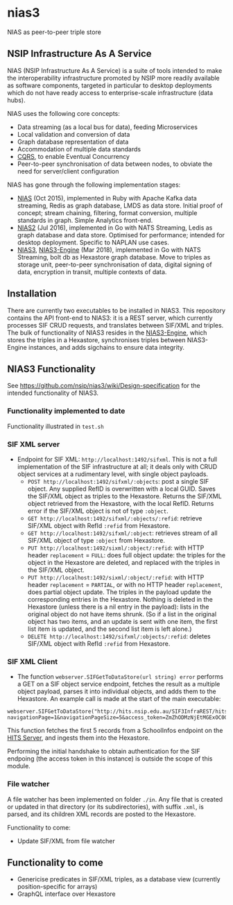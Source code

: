 # nias3
NIAS as peer-to-peer triple store


## NSIP Infrastructure As A Service

NIAS (NSIP Infrastructure As A Service) is a suite of tools intended to make the interoperability infrastructure promoted by NSIP more readily available as software components, targeted in particular to desktop deployments which do not have ready access to enterprise-scale infrastructure (data hubs).

NIAS uses the following core concepts:

* Data streaming (as a local bus for data), feeding Microservices
* Local validation and conversion of data
* Graph database representation of data
* Accommodation of multiple data standards
* [CQRS](https://martinfowler.com/bliki/CQRS.html), to enable Eventual Concurrency
* Peer-to-peer synchronisation of data between nodes, to obviate the need for server/client configuration

NIAS has gone through the following implementation stages:
* [NIAS](https://github.com/nsip/nias) (Oct 2015), implemented in Ruby with Apache Kafka data streaming, Redis as graph database, LMDS as data store. Initial proof of concept; stream chaining, filtering, format conversion, multiple standards in graph. Simple Analytics front-end.
* [NIAS2](https://github.com/nsip/nias2) (Jul 2016), implemented in Go with NATS Streaming, Ledis as graph database and data store. Optimised for performance; intended for desktop deployment. Specific to NAPLAN use cases.
* [NIAS3](https://github.com/nsip/nias3), [NIAS3-Engine](https://github.com/nsip/nias3-engine) (Mar 2018), implemented in Go with NATS Streaming, bolt db as Hexastore graph database. Move to triples as storage unit, peer-to-peer synchronisation of data, digital signing of data, encryption in transit, multiple contexts of data.

## Installation

There are currently two executables to be installed in NIAS3. This repository contains the API front-end to NIAS3: it is a REST server, which currently processes SIF CRUD requests, and translates between SIF/XML and triples. The bulk of functionality of NIAS3 resides in the [NIAS3-Engine](https://github.com/nsip/nias3-engine), which stores the triples in a Hexastore, synchronises triples between NIAS3-Engine instances, and adds sigchains to ensure data integrity.

## NIAS3 Functionality

See https://github.com/nsip/nias3/wiki/Design-specification for the intended functionality of NIAS3.

### Functionality implemented to date

Functionality illustrated in `test.sh`

### SIF XML server

* Endpoint for SIF XML: `http://localhost:1492/sifxml`. This is not a full implementation of the SIF infrastructure at all; it deals only with CRUD object services at a rudimentary level, with single object payloads. 
  * `POST http://localhost:1492/sifxml/:objects`: post a single SIF object. Any supplied RefID is overwritten with a local GUID. Saves the SIF/XML object as triples to the Hexastore. Returns the SIF/XML object retrieved from the Hexastore, with the local RefID. Returns error if the SIF/XML object is not of type `:object`.
  * `GET http://localhost:1492/sifxml/:objects/:refid`: retrieve SIF/XML object with RefId `:refid` from Hexastore.
  * `GET http://localhost:1492/sifxml/:object`: retrieves stream of all SIF/XML object of type `:object` from Hexastore.
  * `PUT http://localhost:1492/sixml/:object/:refid`: with HTTP header `replacement` = `FULL`: does full object update: the triples for the object in the Hexastore are deleted, and replaced with the triples in the SIF/XML object.
  * `PUT http://localhost:1492/sixml/:object/:refid`: with HTTP header `replacement` = `PARTIAL`,  or with no HTTP header `replacement`, does partial object update. The triples in the payload update the corresponding entries in the Hexastore. Nothing is deleted in the Hexastore (unless there is a nil entry in the payload): lists in the original object do not have items shrunk. (So if a list in the original object has two items, and an update is sent with one item, the first list item is updated, and the second list item is left alone.)
  * `DELETE http://localhost:1492/sifxml/:objects/:refid`: deletes SIF/XML object with RefId `:refid` from Hexastore.

### SIF XML Client

* The function `webserver.SIFGetToDataStore(url string) error` performs a GET on a SIF object service endpoint, fetches the result as a multiple object payload, parses it into individual objects, and adds them to the Hexastore. An example call is made at the start of the main executable:

````
webserver.SIFGetToDataStore("http://hits.nsip.edu.au/SIF3InfraREST/hits/requests/SchoolInfos?navigationPage=1&navigationPageSize=5&access_token=ZmZhODMzNjEtMGExOC00NDk5LTgyNjMtYjMwNjI4MGRjZDRlOmYxYzA1NjNhOWIzZTQyMGJiMDdkYTJkOTBkYjQ3OWVm&authenticationMethod=Basic")
````

This function fetches the first 5 records from a SchoolInfos endpoint on the [HITS Server](http://hits.nsip.edu.au), and ingests them into the Hexastore. 

Performing the initial handshake to obtain authentication for the SIF endpoing (the access token in this instance) is outside the scope of this module.

### File watcher

A file watcher has been implemented on folder `./in`. Any file that is created or updated in that directory (or its subdirectories), with suffix `.xml`, is parsed, and its children XML records are posted to the Hexastore.

Functionality to come:
* Update SIF/XML from file watcher


## Functionality to come

* Genericise predicates in SIF/XML triples, as a database view (currently position-specific for arrays)
* GraphQL interface over Hexastore
